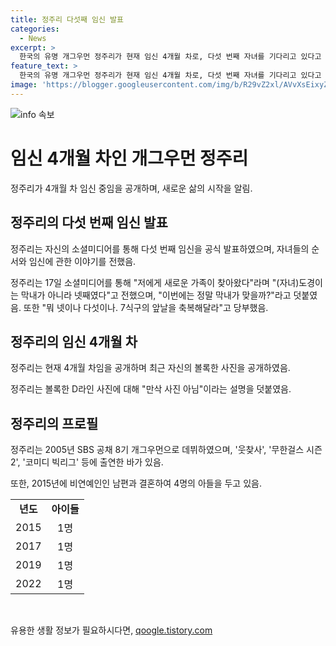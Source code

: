 ```yaml
---
title: 정주리 다섯째 임신 발표
categories:
  - News
excerpt: >
  한국의 유명 개그우먼 정주리가 현재 임신 4개월 차로, 다섯 번째 자녀를 기다리고 있다고 소셜미디어를 통해 발표했다. 39세인 그녀는 이를 통해 저에게 새로운 가족이 찾아왔다며 기뻐하고 있다. 정주리는 이전 자녀들과 함께한 볼록 나온 사진을 공개하여 관심을 끌었는데, 이에 대해 만삭 사진 아님이라며 웃음을 안겼다. 2005년에 데뷔한 그녀는 개그우먼으로 활약하며, 2015년에 비연예인과 결혼하여 현재까지 4명의 아들을 두고 있다.
feature_text: >
  한국의 유명 개그우먼 정주리가 현재 임신 4개월 차로, 다섯 번째 자녀를 기다리고 있다고 소셜미디어를 통해 발표했다. 39세인 그녀는 이를 통해 저에게 새로운 가족이 찾아왔다며 기뻐하고 있다. 정주리는 이전 자녀들과 함께한 볼록 나온 사진을 공개하여 관심을 끌었는데, 이에 대해 만삭 사진 아님이라며 웃음을 안겼다. 2005년에 데뷔한 그녀는 개그우먼으로 활약하며, 2015년에 비연예인과 결혼하여 현재까지 4명의 아들을 두고 있다.
image: 'https://blogger.googleusercontent.com/img/b/R29vZ2xl/AVvXsEixyZcFfHzMRdzZMjFBmAUKJYCLCGyLL1o632UiGVXcaFdKo_bkvkuCioo0uUKlGfBVcT3P84aROyZIXSBEx3Aw5nCQ3pTgDom1WDC4m8eifvWiAmWEEVb4x6G_l8C0QH225ldMjyaFvpxGEBGNO37VmDTDMHGhJPq73UglMfDca1-0aw/s1600/blogspot.png'
---
```


<p><img src="https://blogger.googleusercontent.com/img/b/R29vZ2xl/AVvXsEixyZcFfHzMRdzZMjFBmAUKJYCLCGyLL1o632UiGVXcaFdKo_bkvkuCioo0uUKlGfBVcT3P84aROyZIXSBEx3Aw5nCQ3pTgDom1WDC4m8eifvWiAmWEEVb4x6G_l8C0QH225ldMjyaFvpxGEBGNO37VmDTDMHGhJPq73UglMfDca1-0aw/s1600/blogspot.png" alt="info 속보" /></p>

<h1 data-ke-size="size26">임신 4개월 차인 개그우먼 정주리</h1>

<p>정주리가 4개월 차 임신 중임을 공개하며, 새로운 삶의 시작을 알림.</p>

<p data-ke-size="size16"></p>

<h2 data-ke-size="size24">정주리의 다섯 번째 임신 발표</h2>

<p>정주리는 자신의 소셜미디어를 통해 다섯 번째 임신을 공식 발표하였으며, 자녀들의 순서와 임신에 관한 이야기를 전했음.</p>

<p data-ke-size="size16">정주리는 17일 소셜미디어를 통해 "저에게 새로운 가족이 찾아왔다"라며 "(자녀)도경이는 막내가 아니라 넷째였다"고 전했으며, "이번에는 정말 막내가 맞을까?"라고 덧붙였음. 또한 "뭐 넷이나 다섯이나. 7식구의 앞날을 축복해달라"고 당부했음.</p>

<h2 data-ke-size="size24">정주리의 임신 4개월 차</h2>

<p>정주리는 현재 4개월 차임을 공개하며 최근 자신의 볼록한 사진을 공개하였음.</p>

<p data-ke-size="size16">정주리는 볼록한 D라인 사진에 대해 "만삭 사진 아님"이라는 설명을 덧붙였음.</p>

<h2 data-ke-size="size24">정주리의 프로필</h2>

<p>정주리는 2005년 SBS 공채 8기 개그우먼으로 데뷔하였으며, '웃찾사', '무한걸스 시즌2', '코미디 빅리그' 등에 출연한 바가 있음.</p>

<p data-ke-size="size16">또한, 2015년에 비연예인인 남편과 결혼하여 4명의 아들을 두고 있음.</p>

<table>
  <tr>
    <td style="text-align: center; height: 17px;"><b>년도</b></td>
    <td style="text-align: center; height: 17px;"><b>아이들</b></td>
  </tr>
  <tr>
    <td style="text-align: center; height: 17px;">2015</td>
    <td style="text-align: center; height: 17px;">1명</td>
  </tr>
  <tr>
    <td style="text-align: center; height: 17px;">2017</td>
    <td style="text-align: center; height: 17px;">1명</td>
  </tr>
  <tr>
    <td style="text-align: center; height: 17px;">2019</td>
    <td style="text-align: center; height: 17px;">1명</td>
  </tr>
  <tr>
    <td style="text-align: center; height: 17px;">2022</td>
    <td style="text-align: center; height: 17px;">1명</td>
  </tr>
</table>

<p data-ke-size="size16">&nbsp;</p>
유용한 생활 정보가 필요하시다면, <a href="https://qoogle.tistory.com" rel="dofollow">qoogle.tistory.com</a>


